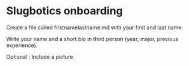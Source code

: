 # Slugbotics onboarding

Create a file called firstnamelastname.md with your first and last name. 

Write your name and a short bio in third person (year, major, previous experience). 

Optional : Include a picture.

